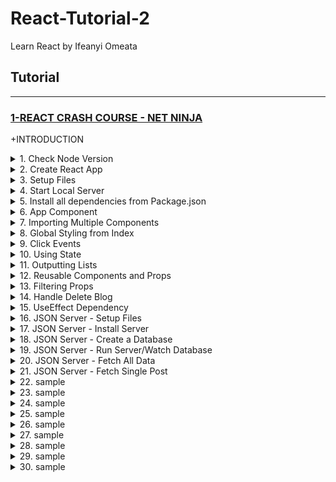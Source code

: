 # React-Tutorial-2
Learn React by Ifeanyi Omeata

## Tutorial

---

### [1-REACT CRASH COURSE - NET NINJA](#)

+INTRODUCTION

<details>
  <summary>1. Check Node Version</summary>

```bash
node -v
```

</details>

<details>
  <summary>2. Create React App</summary>

```bash
npx create-react-app dojo-blog
```

</details>

<details>
  <summary>3. Setup Files</summary>

Index.js:

```Javascript
import React from 'react';
import ReactDOM from 'react-dom/client';
import './index.css';
import App from './App';

const root = ReactDOM.createRoot(document.getElementById('root'));
root.render(
  <React.StrictMode>
    <App />
  </React.StrictMode>
);

```

App.js:

```Javascript
import logo from './logo.svg';
import './App.css';

function App() {
  return (
    <div className="App">
      <header className="App-header">
        <img src={logo} className="App-logo" alt="logo" />
        <p>
          Edit <code>src/App.js</code> and save to reload.
        </p>
        <a
          className="App-link"
          href="https://reactjs.org"
          target="_blank"
          rel="noopener noreferrer"
        >
          Learn React
        </a>
      </header>
    </div>
  );
}

export default App;

```

Index.html:

```HTML
<!DOCTYPE html>
<html lang="en">
  <head>
    <meta charset="utf-8" />
    <link rel="icon" href="%PUBLIC_URL%/favicon.ico" />
    <meta name="viewport" content="width=device-width, initial-scale=1" />
    <meta name="theme-color" content="#000000" />
    <meta
      name="description"
      content="Web site created using create-react-app"
    />
    <link rel="apple-touch-icon" href="%PUBLIC_URL%/logo192.png" />
    <!--
      manifest.json provides metadata used when your web app is installed on a
      user's mobile device or desktop. See https://developers.google.com/web/fundamentals/web-app-manifest/
    -->
    <link rel="manifest" href="%PUBLIC_URL%/manifest.json" />
    <!--
      Notice the use of %PUBLIC_URL% in the tags above.
      It will be replaced with the URL of the `public` folder during the build.
      Only files inside the `public` folder can be referenced from the HTML.

      Unlike "/favicon.ico" or "favicon.ico", "%PUBLIC_URL%/favicon.ico" will
      work correctly both with client-side routing and a non-root public URL.
      Learn how to configure a non-root public URL by running `npm run build`.
    -->
    <title>React App</title>
  </head>
  <body>
    <noscript>You need to enable JavaScript to run this app.</noscript>
    <div id="root"></div>
    <!--
      This HTML file is a template.
      If you open it directly in the browser, you will see an empty page.

      You can add webfonts, meta tags, or analytics to this file.
      The build step will place the bundled scripts into the <body> tag.

      To begin the development, run `npm start` or `yarn start`.
      To create a production bundle, use `npm run build` or `yarn build`.
    -->
  </body>
</html>

```

</details>

<details>
  <summary>4. Start Local Server</summary>

```bash
npm run start
```

```Javascript
// Compiled successfully!

// You can now view dojo-blog in the browser.

//   Local:            http://localhost:3000
//   On Your Network:  http://192.168.178.68:3000

// Note that the development build is not optimized.
// To create a production build, use npm run build.

// webpack compiled successfully

```

</details>

<details>
  <summary>5. Install all dependencies from Package.json</summary>

```bash
npm install
```

</details>

<details>
  <summary>6. App Component</summary>

App.js:

```Javascript
import './App.css';

function App() {
  const title = 'Welcome to the new blog';
  const likes = 50;
  const person = { name: 'yoshi' , age: 30 };
  const link = 'http://www.google.com';

  return (
    <div className="App">
      <header className="App-header">
        <h1>App Component</h1>
        <h2>{ title}</h2>
        <p>Liked { likes } times</p>
        <p>{ person.name }</p>
        <p>{ 10 }</p>
        <p>{ "hello, ninjas" }</p>
        <p>{ [1,2,3,4,5] }</p>
        <p>{Math.random() * 10 }</p>

        <a href={link}>Google Site</a>
      </header>
    </div>
  );
}

export default App;
```

</details>

<details>
  <summary>7. Importing Multiple Components</summary>

App.js:

```Javascript
import './App.css';
import Navbar from './components/Navbar';
import Home from './components/Home';

function App() {

  return (
    <div className="App">
      <Navbar />
      <header className="content">
        <Home />
      </header>
    </div>
  );
}

export default App;
```

Navbar.js:

```Javascript
const Navbar = () => {
    return (
        <nav className="navbar">
            <h1>The Dojo Blog</h1>
            <div className="links">
                <a href="/">Home</a>
                <a href="/create" style={{
                    color: "white",
                    backgroundColor: "#f1356d",
                    borderRadius: "8px",
                    padding: "5px",
                    textDecoration: "none"
                }}>New Blog</a>
            </div>
        </nav>
    );
}

export default Navbar;
```

Home.js:

```Javascript
const Home = ()=> {
    return (
        <div className="home">
            <h2>This is the Homepage</h2>
        </div>
    );
}

export default Home;
```

</details>

<details>
  <summary>8. Global Styling from Index</summary>

Index.js:

```Javascript
import React from 'react';
import ReactDOM from 'react-dom/client';
import './index.css';
import App from './App';

const root = ReactDOM.createRoot(document.getElementById('root'));
root.render(
  <React.StrictMode>
    <App />
  </React.StrictMode>
);

```

App.js:

```Javascript
import Navbar from './components/Navbar';
import Home from './components/Home';

function App() {

  return (
    <div className="App">
      <Navbar />
      <header className="content">
        <Home />
      </header>
    </div>
  );
}

export default App;
```

Index.css:

```CSS
@import url('https://fonts.googleapis.com/css2?family=Quicksand:wght@300;400;500;600;700&display=swap');

/* base styles */
* {
  margin: 0;
  font-family: "Quicksand";
  color: #333;
}
.navbar {
  padding: 20px;
  display: flex;
  align-items: center;
  max-width: 600px;
  margin: 0 auto;
  border-bottom: 1px solid #f2f2f2;
}
.navbar h1 {
  color: #f1356d;
}
.navbar .links {
  margin-left: auto;
}
.navbar a {
  margin-left: 16px;
  text-decoration: none;
  padding: 6px;
}
.navbar a:hover {
  color: #f1356d;
}
.content {
  max-width: 600px;
  margin: 40px auto;
  padding: 20px;
}

```

</details>

<details>
  <summary>9. Click Events</summary>

Home.js:

```Javascript
const Home = ()=> {

    const handleClick = (e) => {
        console.log('hello, ninjas', e.target);
    }

    return (
        <div className="home">
            <h2>This is the Homepage</h2>
            <button onClick={handleClick}>Click me</button>
        </div>
    );
}

export default Home;
```

```Javascript
// hello, ninjas <button>Click me Again</button>
```

```Javascript
const Home = ()=> {

    const handleClick = (e) => {
        console.log('hello, ninjas', e.target);
    }

    const handleClickAgain = (e, name) => {
        console.log('hello ' + name);
        console.log(e.target);
    }

    return (
        <div className="home">
            <h2>This is the Homepage</h2>
            <button onClick={handleClick}>Click me</button>
            <button onClick={(e)=>handleClickAgain(e, 'Ben')}>Click me Again</button>
        </div>
    );
}

export default Home;
```

```Javascript
// hello Ben
// <button>Click me Again</button>
```

</details>

<details>
  <summary>10. Using State</summary>

Home.js:

```Javascript
import {useState} from 'react';

const Home = () => {

    const [name, setName] = useState('Andrew');

    const handleClick = (e) => {
        setName(e.target.value);
    }

    return (
        <div className="home">
            <h2>This is the Homepage</h2>
            <p>{name}</p>
            <button value='Mike' onClick={handleClick}>Click me</button>
        </div>
    );
}

export default Home;
```

```Javascript
import {useState} from 'react';

const Home = () => {

    const [name, setName] = useState('Andrew');
    const [age, setAge] = useState(25);

    const handleClick = (e) => {
        setName('Mike');
        setAge(30);
    }

    return (
        <div className="home">
            <h2>This is the Homepage</h2>
            <p>{ name } is { age } years old</p>
            <button onClick={handleClick}>Click me</button>
        </div>
    );
}

export default Home;
```

</details>

<details>
  <summary>11. Outputting Lists</summary>

Home.js:

```Javascript
import {useState} from 'react';

const Home = () => {

    const [blogs, setBlogs] = useState([
        {title: 'My new website', body: 'lorem ipsum...', author: 'mario', id: 1},
        {title: 'Welcome party!', body: 'lorem ipsum...', author: 'yoshi', id: 2},
        {title: 'Web dev top tips', body: 'lorem ipsum...', author: 'mario', id: 3}
    ]);

    return (
        <div className="home">
            {blogs.map((blog) => (
                <div className="blog-preview" key={blog.id}>
                    <h2>{ blog.title }</h2>
                    <p>Written by { blog.author }</p>
                </div>
            ))}
        </div>
    );
}

export default Home;
```

Index.css:

```css

/* blog previews / list */
.blog-preview {
  padding: 10px 16px;
  margin: 20px 0;
  border-bottom: 1px solid #fafafa;
}
.blog-preview:hover {
  box-shadow: 1px 3px 5px rgba(0,0,0,0.1);
}
.blog-preview h2 {
  font-size: 20px;
  color: #f1356d;
  margin-bottom: 8px;
}
```

</details>

<details>
  <summary>12. Reusable Components and Props</summary>

Home.js:

```Javascript
import {useState} from 'react';
import BlogList from './BlogList';

const Home = () => {

    const [blogs, setBlogs] = useState([
        {title: 'My new website', body: 'lorem ipsum...', author: 'mario', id: 1},
        {title: 'Welcome party!', body: 'lorem ipsum...', author: 'yoshi', id: 2},
        {title: 'Web dev top tips', body: 'lorem ipsum...', author: 'mario', id: 3}
    ]);

    return (
        <BlogList blogs={blogs} title="All Blogs!" />
    );
}

export default Home;
```

BlogList.js:

```Javascript
import React from 'react';

const BlogList = ({blogs, title}) => {
    // const blogs = props.blogs;
    // const title = props.title;

    return (
        <div className="home">
            <h2>{ title }</h2>
            {blogs.map((blog) => (
                <div className="blog-preview" key={blog.id}>
                    <h2>{ blog.title }</h2>
                    <p>Written by { blog.author }</p>
                </div>
            ))}
        </div>
     );
}

export default BlogList;
```

</details>

<details>
  <summary>13. Filtering Props</summary>

Home.js:

```Javascript
import {useState} from 'react';
import BlogList from './BlogList';

const Home = () => {

    const [blogs, setBlogs] = useState([
        {title: 'My new website', body: 'lorem ipsum...', author: 'mario', id: 1},
        {title: 'Welcome party!', body: 'lorem ipsum...', author: 'yoshi', id: 2},
        {title: 'Web dev top tips', body: 'lorem ipsum...', author: 'mario', id: 3}
    ]);

    return (
        <BlogList blogs={blogs.filter((blog) => blog.author === 'mario')} title="All Blogs!" />
    );
}

export default Home;
```

</details>

<details>
  <summary>14. Handle Delete Blog</summary>

Home.js:

```Javascript
import {useState} from 'react';
import BlogList from './BlogList';

const Home = () => {

    const [blogs, setBlogs] = useState([
        {title: 'My new website', body: 'lorem ipsum...', author: 'mario', id: 1},
        {title: 'Welcome party!', body: 'lorem ipsum...', author: 'yoshi', id: 2},
        {title: 'Web dev top tips', body: 'lorem ipsum...', author: 'mario', id: 3}
    ]);

    const handleDelete = (id)=> {
        const newBlogs = blogs.filter(blog => blog.id !== id);
        setBlogs(newBlogs);
    }

    return (
        <div className="home">
            <BlogList blogs={blogs} title="All Blogs!" handleDelete={handleDelete}/>
        </div>
    );
}

export default Home;
```

BlogList.js:

```Javascript
import React from 'react';

const BlogList = ({blogs, title, handleDelete}) => {

    return (
        <div className="blog-list">
            <h2>{ title }</h2>
            {blogs.map((blog) => (
                <div className="blog-preview" key={blog.id}>
                    <h2>{ blog.title }</h2>
                    <p>Written by { blog.author }</p>
                    <button onClick={()=>handleDelete(blog.id)}>Delete Blog</button>
                </div>
            ))}
        </div>
     );
}

export default BlogList;
```

</details>

<details>
  <summary>15. UseEffect Dependency</summary>

Home.js:

```Javascript
import { useEffect, useState } from "react";
import BlogList from "./BlogList";

const Home = () => {
    const [blogs, setBlogs] = useState([
        { title: "My new website", body: "lorem ipsum...", author: "mario", id: 1 },
        { title: "Welcome party!", body: "lorem ipsum...", author: "yoshi", id: 2 },
        { title: "Web dev top tips", body: "lorem ipsum...", author: "mario", id: 3},
    ]);

    const [name, setName] = useState('mario');

    const handleDelete = (id) => {
        const newBlogs = blogs.filter((blog) => blog.id !== id);
        setBlogs(newBlogs);
    };

    useEffect(() => {
        console.log("use effect ran");
        console.log(name);
    },[name]);

    return (
        <div className="home">
            <BlogList blogs={blogs} title="All Blogs!" handleDelete={handleDelete} />
            <button onClick={() => setName('luigi')}>change name</button>
            <p>{ name }</p>
        </div>
    );
};

export default Home;
```

</details>

<details>
  <summary>16. JSON Server - Setup Files</summary>

index.html:

```html
<html lang="en">
<head>
  <meta charset="UTF-8">
  <meta name="viewport" content="width=device-width, initial-scale=1.0">
  <link rel="stylesheet" href="styles.css">
  <title>JSON Server</title>
</head>
<body>

  <nav>
    <h1>All Blogs</h1>
    <a href="/create.html">Add a new blog</a>
  </nav>

  <div class="blogs">
    <!-- inject blogs here from js -->
  </div>

  <script src="js/index.js"></script>
</body>
</html>
```

create.html:

```html
<html lang="en">
<head>
  <meta charset="UTF-8">
  <meta name="viewport" content="width=device-width, initial-scale=1.0">
  <link rel="stylesheet" href="styles.css">
  <title>JSON Server</title>
</head>
<body>

  <h1>Create a New Blog</h1>

  <form>
    <input type="text" name="title" required placeholder="Blog title">
    <textarea name="body" required placeholder="Blog body"></textarea>
    <button>Create</button>
  </form>

  <script src="js/create.js"></script>
</body>
</html>
```

details.html:

```html
<html lang="en">
<head>
  <meta charset="UTF-8">
  <meta name="viewport" content="width=device-width, initial-scale=1.0">
  <link rel="stylesheet" href="styles.css">
  <title>JSON Server</title>
</head>
<body>

  <div class="details">
    <!-- inject blog details here -->
  </div>

  <script src="js/details.js"></script>
</body>
</html>
```

styles.css:

```css
@import url('https://fonts.googleapis.com/css2?family=Roboto:wght@300;400;500;700&display=swap');

/* base styles */
body {
  background: #eee;
  font-family: 'Roboto';
  color: #444;
  max-width: 960px;
  margin: 100px auto;
  padding: 10px;
}
nav {
  display: flex;
  justify-content: space-between;
}
nav h1 {
  margin: 0;
}
nav a {
  color: white;
  text-decoration: none;
  background: #36cca2;
  padding: 10px;
  border-radius: 10px;
}
form {
  max-width: 500px;
}
input, textarea {
  display: block;
  margin: 16px 0;
  padding: 6px 10px;
  width: 100%;
  border: 1px solid #ddd;
  font-family: 'Roboto';
}
textarea {
  min-height:200px;
}
```

js/index.js

```Javascript
// javascript for index.html
```

js/create.js:

```Javascript
// javascript for create.html
```

js/details.js:

```Javascript
// javascript for details.html
```

</details>

<details>
  <summary>17. JSON Server - Install Server</summary>

```bash
# Install JSON Server Globally
npm install -g json-server

# #Install JSON Server Locally
npm install json-server

# Check JSON Server version
json-server --version

# Run JSON server
json-server --watch db.json
json-server --watch db.json --port 3004
```

</details>

<details>
  <summary>18. JSON Server - Create a Database</summary>

data/db.json:

```Json
{
  "posts": [
    {
      "id": 1,
      "likes": 30,
      "title": "Welcome to the new blog",
      "body": "Lorem ninja ipsum dolor sit amet, consectetuer adipiscing elit, sed diam nonummy nibh euismod tincidunt ut laoreet dolore magna aliquam erat volutpat."
    },
    {
      "id": 2,
      "likes": 15,
      "title": "How to be a Net Ninja",
      "body": "Lorem ninja ipsum dolor sit amet, consectetuer adipiscing elit, sed diam nonummy nibh euismod tincidunt ut laoreet dolore magna aliquam erat volutpat."
    },
    {
      "title": "New Vue course coming soon!",
      "body": "Lorem ninja ipsum dolor sit amet, consectetuer adipiscing elit, sed diam nonummy nibh euismod tincidunt ut laoreet dolore magna aliquam erat volutpat.",
      "likes": 20,
      "id": 3
    },
    {
      "title": "Mario Kart Live review",
      "body": "Lorem ninja ipsum dolor sit amet, consectetuer adipiscing elit, sed diam nonummy nibh euismod tincidunt ut laoreet dolore magna aliquam erat volutpat.",
      "likes": 69,
      "id": 4
    }
  ],
  "polls": [
    {
      "id": 1,
      "question": "Do you prefer Vue or React?",
      "answerA": "Vue",
      "answerB": "React"
    }
  ]
}

```

</details>

<details>
  <summary>19. JSON Server - Run Server/Watch Database</summary>

```bash
# Run JSON server
json-server --watch data/db.json
json-server --watch data/db.json --port 3004
```

```javascript
// \{^_^}/ hi!

//   Loading data/db.json
//   Done

//   Resources
//   http://localhost:3000/posts
//   http://localhost:3000/polls

//   Home
//   http://localhost:3000

//   Type s + enter at any time to create a snapshot of the database
//   Watching...
```

</details>

<details>
  <summary>20. JSON Server - Fetch All Data</summary>

Index.html:

```html
<html lang="en">
<head>
  <meta charset="UTF-8">
  <meta name="viewport" content="width=device-width, initial-scale=1.0">
  <link rel="stylesheet" href="styles.css">
  <title>JSON Server</title>
</head>
<body>

  <nav>
    <h1>All Blogs</h1>
    <a href="/create.html">Add a new blog</a>
  </nav>

  <div class="blogs">
    <!-- inject blogs here from js -->
  </div>

  <script src="js/index.js"></script>
</body>
</html>
```

js/index.js:

```javascript
// javascript for index.html
const container = document.querySelector('.blogs');

const renderPosts = async () => {
  let uri = 'http://localhost:3000/posts';

  const res = await fetch(uri);
  const posts = await res.json();
  console.log(posts);

  let template = '';
  posts.forEach(post => {
    template += `
      <div class="post">
        <h2>${post.title}</h2>
        <p><small>${post.likes} likes</small></p>
        <p>${post.body.slice(0, 200)}...</p>
        <a href="/details.html?id=${post.id}">Read more</a>
      </div>
    `
  });

  container.innerHTML = template;
}

window.addEventListener('DOMContentLoaded', () => renderPosts());
```

styles.css:

```css
/* post list */
.post {
  padding: 16px;
  background: white;
  border-radius: 10px;
  margin: 20px 0;
}
.post h2 {
  margin: 0;
}
.post p {
  margin-top: 0;
}
.post a {
  color: #36cca2;
}

```

</details>

<details>
  <summary>21. JSON Server - Fetch Single Post </summary>

details.html:

```html
<html lang="en">
<head>
  <meta charset="UTF-8">
  <meta name="viewport" content="width=device-width, initial-scale=1.0">
  <link rel="stylesheet" href="styles.css">
  <title>JSON Server</title>
</head>
<body>

  <div class="details">
    <!-- inject blog details here -->
  </div>

  <script src="js/details.js"></script>
</body>
</html>
```

js/details.js:

```javascript
// javascript for details.html
const id = new URLSearchParams(window.location.search).get('id');
const container = document.querySelector('.details');

const renderDetails = async () => {
  const res = await fetch('http://localhost:3000/posts/' + id);
  if (!res.ok) {
    window.location.replace("/");
  }
  const post = await res.json();

  const template = `
    <h1>${post.title}</h1>
    <p>${post.body}</p>
  `

  container.innerHTML = template;
}

window.addEventListener('DOMContentLoaded', renderDetails);

```

</details>

<details>
  <summary>22. sample</summary>



```Javascript

```

```Javascript

```

```Javascript

```

</details>

<details>
  <summary>23. sample</summary>



```Javascript

```

```Javascript

```

```Javascript

```

</details>

<details>
  <summary>24. sample</summary>



```Javascript

```

```Javascript

```

```Javascript

```

</details>

<details>
  <summary>25. sample</summary>



```Javascript

```

```Javascript

```

```Javascript

```

</details>

<details>
  <summary>26. sample</summary>



```Javascript

```

```Javascript

```

```Javascript

```

</details>

<details>
  <summary>27. sample</summary>



```Javascript

```

```Javascript

```

```Javascript

```

</details>

<details>
  <summary>28. sample</summary>



```Javascript

```

```Javascript

```

```Javascript

```

</details>

<details>
  <summary>29. sample</summary>



```Javascript

```

```Javascript

```

```Javascript

```

</details>

<details>
  <summary>30. sample</summary>



```Javascript

```

```Javascript

```

```Javascript

```

</details>

